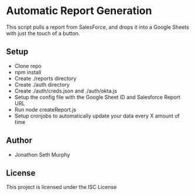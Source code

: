 # Automatic Report Generation

This script pulls a report from SalesForce, and drops it into a Google Sheets with just the touch of a button.

## Setup

* Clone repo
* npm install
* Create ./reports directory
* Create ./auth directory
* Create ./auth/creds.json and ./auth/okta.js
* Setup the config file with the Google Sheet ID and Salesforce Report URL
* Run node createReport.js
* Setup cronjobs to automatically update your data every X amount of time

## Author

* Jonathon Seth Murphy

## License

This project is licensed under the ISC License
